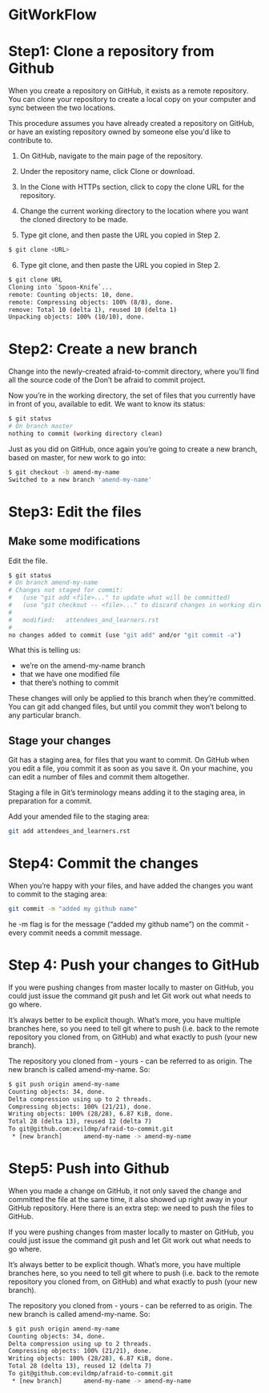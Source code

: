 # GitWorkFlow


# Step1: Clone a repository from Github

When you create a repository on GitHub, it exists as a remote repository. You can clone your repository to create a local copy on your computer and sync between the two locations.

This procedure assumes you have already created a repository on GitHub, or have an existing repository owned by someone else you'd like to contribute to.

1. On GitHub, navigate to the main page of the repository.

2. Under the repository name, click Clone or download.

3.  In the Clone with HTTPs section, click  to copy the clone URL for the repository.

4. Change the current working directory to the location where you want the cloned directory to be made.

5. Type git clone, and then paste the URL you copied in Step 2.

```bash
$ git clone <URL>
```
6. Type git clone, and then paste the URL you copied in Step 2.

```bash
$ git clone URL
Cloning into `Spoon-Knife`...
remote: Counting objects: 10, done.
remote: Compressing objects: 100% (8/8), done.
remove: Total 10 (delta 1), reused 10 (delta 1)
Unpacking objects: 100% (10/10), done.
```

# Step2: Create a new branch

Change into the newly-created afraid-to-commit directory, where you’ll find all the source code of the Don’t be afraid to commit project.

Now you’re in the working directory, the set of files that you currently have in front of you, available to edit. We want to know its status:

```bash
$ git status
# On branch master
nothing to commit (working directory clean)
```

Just as you did on GitHub, once again you’re going to create a new branch, based on master, for new work to go into:

```bash
$ git checkout -b amend-my-name
Switched to a new branch 'amend-my-name'
```

# Step3: Edit the files

## Make some modifications
Edit the file.

```bash
$ git status
# On branch amend-my-name
# Changes not staged for commit:
#   (use "git add <file>..." to update what will be committed)
#   (use "git checkout -- <file>..." to discard changes in working directory)
#
#   modified:   attendees_and_learners.rst
#
no changes added to commit (use "git add" and/or "git commit -a")
```
What this is telling us:
* we’re on the amend-my-name branch
* that we have one modified file
* that there’s nothing to commit

These changes will only be applied to this branch when they’re committed. You can git add changed files, but until you commit they won’t belong to any particular branch.

## Stage your changes

Git has a staging area, for files that you want to commit. On GitHub when you edit a file, you commit it as soon as you save it. On your machine, you can edit a number of files and commit them altogether.

Staging a file in Git’s terminology means adding it to the staging area, in preparation for a commit.

Add your amended file to the staging area:

```bash
git add attendees_and_learners.rst
```

# Step4: Commit the changes

When you’re happy with your files, and have added the changes you want to commit to the staging area:

```bash
git commit -m "added my github name"
```

he -m flag is for the message (“added my github name”) on the commit - every commit needs a commit message.

# Step 4: Push your changes to GitHub

If you were pushing changes from master locally to master on GitHub, you could just issue the command git push and let Git work out what needs to go where.

It’s always better to be explicit though. What’s more, you have multiple branches here, so you need to tell git where to push (i.e. back to the remote repository you cloned from, on GitHub) and what exactly to push (your new branch).

The repository you cloned from - yours - can be referred to as origin. The new branch is called amend-my-name. So:

```bash
$ git push origin amend-my-name
Counting objects: 34, done.
Delta compression using up to 2 threads.
Compressing objects: 100% (21/21), done.
Writing objects: 100% (28/28), 6.87 KiB, done.
Total 28 (delta 13), reused 12 (delta 7)
To git@github.com:evildmp/afraid-to-commit.git
 * [new branch]      amend-my-name -> amend-my-name
 ```

 # Step5: Push into Github

 When you made a change on GitHub, it not only saved the change and committed the file at the same time, it also showed up right away in your GitHub repository. Here there is an extra step: we need to push the files to GitHub.

If you were pushing changes from master locally to master on GitHub, you could just issue the command git push and let Git work out what needs to go where.

It’s always better to be explicit though. What’s more, you have multiple branches here, so you need to tell git where to push (i.e. back to the remote repository you cloned from, on GitHub) and what exactly to push (your new branch).

The repository you cloned from - yours - can be referred to as origin. The new branch is called amend-my-name. So:

```bash
$ git push origin amend-my-name
Counting objects: 34, done.
Delta compression using up to 2 threads.
Compressing objects: 100% (21/21), done.
Writing objects: 100% (28/28), 6.87 KiB, done.
Total 28 (delta 13), reused 12 (delta 7)
To git@github.com:evildmp/afraid-to-commit.git
 * [new branch]      amend-my-name -> amend-my-name
 ```






